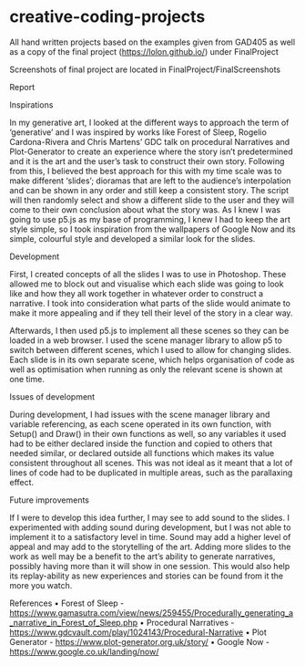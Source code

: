 # creative-coding-projects
All hand written projects based on the examples given from GAD405 as well as a copy of the final project (https://lolon.github.io/) under FinalProject

Screenshots of final project are located in FinalProject/FinalScreenshots

Report

Inspirations

In my generative art, I looked at the different ways to approach the term of ‘generative’ and I was inspired by works like Forest of Sleep, Rogelio Cardona-Rivera and Chris Martens’ GDC talk on procedural Narratives and Plot-Generator to create an experience where the story isn’t predetermined and it is the art and the user’s task to construct their own story. Following from this, I believed the best approach for this with my time scale was to make different ‘slides’; dioramas that are left to the audience’s interpolation and can be shown in any order and still keep a consistent story. The script will then randomly select and show a different slide to the user and they will come to their own conclusion about what the story was.
As I knew I was going to use p5.js as my base of programming, I knew I had to keep the art style simple, so I took inspiration from the wallpapers of Google Now and its simple, colourful style and developed a similar look for the slides.

Development

First, I created concepts of all the slides I was to use in Photoshop. These allowed me to block out and visualise which each slide was going to look like and how they all work together in whatever order to construct a narrative. I took into consideration what parts of the slide would animate to make it more appealing and if they tell their level of the story in a clear way.

Afterwards, I then used p5.js to implement all these scenes so they can be loaded in a web browser. I used the scene manager library to allow p5 to switch between different scenes, which I used to allow for changing slides. Each slide is in its own separate scene, which helps organisation of code as well as optimisation when running as only the relevant scene is shown at one time.

Issues of development

During development, I had issues with the scene manager library and variable referencing, as each scene operated in its own function, with Setup() and Draw() in their own functions as well, so any variables it used had to be either declared inside the function and copied to others that needed similar, or declared outside all functions which makes its value consistent throughout all scenes. This was not ideal as it meant that a lot of lines of code had to be duplicated in multiple areas, such as the parallaxing effect.

Future improvements

If I were to develop this idea further, I may see to add sound to the slides. I experimented with adding sound during development, but I was not able to implement it to a satisfactory level in time. Sound may add a higher level of appeal and may add to the storytelling of the art.
Adding more slides to the work as well may be a benefit to the art’s ability to generate narratives, possibly having more than it will show in one session. This would also help its replay-ability as new experiences and stories can be found from it the more you watch.

References
•	Forest of Sleep - https://www.gamasutra.com/view/news/259455/Procedurally_generating_a_narrative_in_Forest_of_Sleep.php
•	Procedural Narratives - https://www.gdcvault.com/play/1024143/Procedural-Narrative
•	Plot Generator - https://www.plot-generator.org.uk/story/
•	Google Now - https://www.google.co.uk/landing/now/
